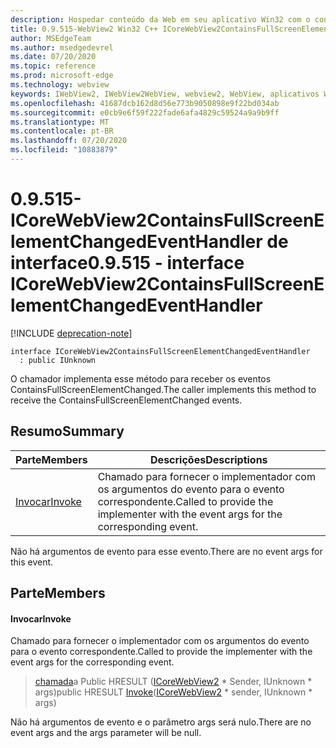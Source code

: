 ```yaml
---
description: Hospedar conteúdo da Web em seu aplicativo Win32 com o controle WebView2 do Microsoft Edge
title: 0.9.515-WebView2 Win32 C++ ICoreWebView2ContainsFullScreenElementChangedEventHandler
author: MSEdgeTeam
ms.author: msedgedevrel
ms.date: 07/20/2020
ms.topic: reference
ms.prod: microsoft-edge
ms.technology: webview
keywords: IWebView2, IWebView2WebView, webview2, WebView, aplicativos Win32, Win32, Edge, ICoreWebView2, ICoreWebView2Controller, controle do navegador, HTML Edge
ms.openlocfilehash: 41687dcb162d8d56e773b9050898e9f22bd034ab
ms.sourcegitcommit: e0cb9e6f59f222fade6afa4829c59524a9a9b9ff
ms.translationtype: MT
ms.contentlocale: pt-BR
ms.lasthandoff: 07/20/2020
ms.locfileid: "10883879"
---
```

# <span data-ttu-id="de4b4-104">0.9.515-ICoreWebView2ContainsFullScreenElementChangedEventHandler de interface</span><span class="sxs-lookup"><span data-stu-id="de4b4-104">0.9.515 - interface ICoreWebView2ContainsFullScreenElementChangedEventHandler</span></span> 

[!INCLUDE [deprecation-note](../../includes/deprecation-note.md)]

```
interface ICoreWebView2ContainsFullScreenElementChangedEventHandler
  : public IUnknown
```

<span data-ttu-id="de4b4-105">O chamador implementa esse método para receber os eventos ContainsFullScreenElementChanged.</span><span class="sxs-lookup"><span data-stu-id="de4b4-105">The caller implements this method to receive the ContainsFullScreenElementChanged events.</span></span>

## <span data-ttu-id="de4b4-106">Resumo</span><span class="sxs-lookup"><span data-stu-id="de4b4-106">Summary</span></span>

 <span data-ttu-id="de4b4-107">Parte</span><span class="sxs-lookup"><span data-stu-id="de4b4-107">Members</span></span>                        | <span data-ttu-id="de4b4-108">Descrições</span><span class="sxs-lookup"><span data-stu-id="de4b4-108">Descriptions</span></span>
--------------------------------|---------------------------------------------
[<span data-ttu-id="de4b4-109">Invocar</span><span class="sxs-lookup"><span data-stu-id="de4b4-109">Invoke</span></span>](#invoke) | <span data-ttu-id="de4b4-110">Chamado para fornecer o implementador com os argumentos do evento para o evento correspondente.</span><span class="sxs-lookup"><span data-stu-id="de4b4-110">Called to provide the implementer with the event args for the corresponding event.</span></span>

<span data-ttu-id="de4b4-111">Não há argumentos de evento para esse evento.</span><span class="sxs-lookup"><span data-stu-id="de4b4-111">There are no event args for this event.</span></span>

## <span data-ttu-id="de4b4-112">Parte</span><span class="sxs-lookup"><span data-stu-id="de4b4-112">Members</span></span>

#### <span data-ttu-id="de4b4-113">Invocar</span><span class="sxs-lookup"><span data-stu-id="de4b4-113">Invoke</span></span> 

<span data-ttu-id="de4b4-114">Chamado para fornecer o implementador com os argumentos do evento para o evento correspondente.</span><span class="sxs-lookup"><span data-stu-id="de4b4-114">Called to provide the implementer with the event args for the corresponding event.</span></span>

> <span data-ttu-id="de4b4-115">[chamada](#invoke)a Public HRESULT ([ICoreWebView2](icorewebview2.md) \* Sender, IUnknown \* args)</span><span class="sxs-lookup"><span data-stu-id="de4b4-115">public HRESULT [Invoke](#invoke)([ICoreWebView2](icorewebview2.md) \* sender, IUnknown \* args)</span></span>

<span data-ttu-id="de4b4-116">Não há argumentos de evento e o parâmetro args será nulo.</span><span class="sxs-lookup"><span data-stu-id="de4b4-116">There are no event args and the args parameter will be null.</span></span>

